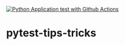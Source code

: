 [![Python Application test with Github Actions](https://github.com/tholapz/pytest-tips-tricks/actions/workflows/main.yml/badge.svg)](https://github.com/tholapz/pytest-tips-tricks/actions/workflows/main.yml)

# pytest-tips-tricks
